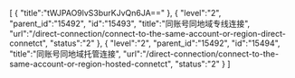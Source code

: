 [
	{
		"title":"tWJPAO9lvS3burKJvQn6JA=="
	},
	{
		"level":"2",
		"parent_id":"15492",
		"id":"15493",
		"title":"同账号同地域专线连接",
		"url":"/direct-connection/connect-to-the-same-account-or-region-direct-connetct",
		"status":"2"
	},
	{
		"level":"2",
		"parent_id":"15492",
		"id":"15494",
		"title":"同账号同地域托管连接",
		"url":"/direct-connection/connect-to-the-same-account-or-region-hosted-connetct",
		"status":"2"
	}
]